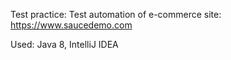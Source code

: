 Test practice:
Test automation of e-commerce site: https://www.saucedemo.com 

Used: 
Java 8,
IntelliJ IDEA
